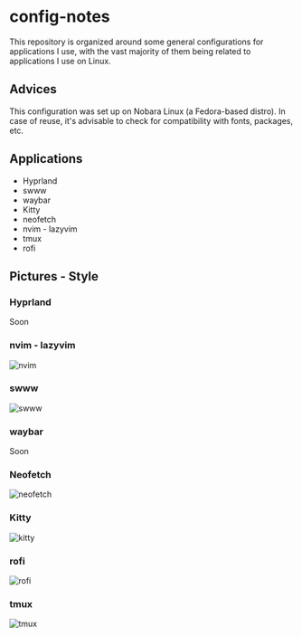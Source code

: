 # config-notes

This repository is organized around some general configurations for applications I use, with the vast majority of them being related to applications I use on Linux.

## Advices

This configuration was set up on Nobara Linux (a Fedora-based distro). In case of reuse, it's advisable to check for compatibility with fonts, packages, etc.

## Applications

- Hyprland
- swww
- waybar
- Kitty
- neofetch
- nvim - lazyvim
- tmux
- rofi

## Pictures - Style
### Hyprland
Soon

### nvim - lazyvim
![nvim](https://github.com/akyua/config-notes/assets/75745796/0ed6dd76-8cea-486f-8676-3282f04f0645)

### swww
![swww](https://github.com/akyua/config-notes/assets/75745796/0cbcec18-6fb4-4206-834c-e0286e4df9ba)

### waybar
Soon

### Neofetch
![neofetch](https://github.com/akyua/config-notes/assets/75745796/f0245a5c-a45f-43e1-93e3-9ebd4ca520bc)

### Kitty
![kitty](https://github.com/akyua/config-notes/assets/75745796/ba3e4b42-7fe5-4e28-bcad-e62f25d306c2)

### rofi
![rofi](https://github.com/akyua/config-notes/assets/75745796/99984f5b-e67c-4026-bc8a-72b4fd36c406)

### tmux
![tmux](https://github.com/akyua/config-notes/assets/75745796/43a2f463-c53c-4944-bd9a-ecbc82979eb8)
